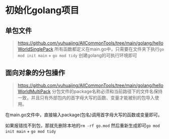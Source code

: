 # 初始化golang项目

## 单包文件
> https://github.com/yuhuajing/AllCommonTools/tree/main/golang/helloWorldSinglePack
所有函数都定义在main.go中，只需要在文件夹下执行```go mod init main``` +  ```go mod tidy``` 创建golang的可执行环境即可

## 面向对象的分包操作
> https://github.com/yuhuajing/AllCommonTools/tree/main/golang/helloWorldMultiPack
分包文件的package名称必须和当前路径下的文件名保持一致，并且只有外部包内的首字母大写的函数、变量才能被别的包导入使用。

在main.go文件中，直接输入package(包名)调用首字母大写的函数或变量即可。

如果报错找不到包，那就先删除本地的```rm -rf go.mod``` 然后重新生成即可```go mod init main``` +  ```go mod tidy```